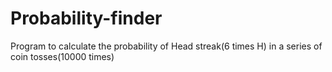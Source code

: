 # Probability-finder
Program to calculate the probability of Head streak(6 times H) in a series of coin tosses(10000 times)
